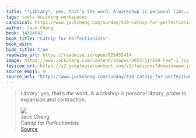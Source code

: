 ```yaml
---
title: "*Library*, yes, that’s the word. A workshop is personal libr..."
tags: tools building workspaces
canonical: https://www.jackcheng.com/sunday/410-catnip-for-perfectionists/?ref=sunday-newsletter
author: Jack Cheng
book: 34384642
book_title: "Catnip for Perfectionists"
book_asin: 
hide_title: true
readwise_url: https://readwise.io/open/629455414
image: https://www.jackcheng.com/content/images/2023/11/410-leaf-1.jpg
favicon_url: https://s2.googleusercontent.com/s2/favicons?domain=www.jackcheng.com
source_emoji: 🌐
source_url: "https://www.jackcheng.com/sunday/410-catnip-for-perfectionists/?ref=sunday-newsletter#:~:text=*Library*%2C%20yes%2C%20that%E2%80%99s,expansion%20and%20contraction."
---
```


> *Library*, yes, that’s the word. A workshop is personal library, prone to expansion and contraction.
> <div class="quoteback-footer"><div class="quoteback-avatar"><img class="mini-favicon" src="https://s2.googleusercontent.com/s2/favicons?domain=www.jackcheng.com"></div><div class="quoteback-metadata"><div class="metadata-inner"><span style="display:none">FROM:</span><div aria-label="Jack Cheng" class="quoteback-author"> Jack Cheng</div><div aria-label="Catnip for Perfectionists" class="quoteback-title"> Catnip for Perfectionists</div></div></div><div class="quoteback-backlink"><a target="_blank" aria-label="go to the full text of this quotation" rel="noopener" href="https://www.jackcheng.com/sunday/410-catnip-for-perfectionists/?ref=sunday-newsletter#:~:text=*Library*%2C%20yes%2C%20that%E2%80%99s,expansion%20and%20contraction." class="quoteback-arrow"> Source</a></div></div>
